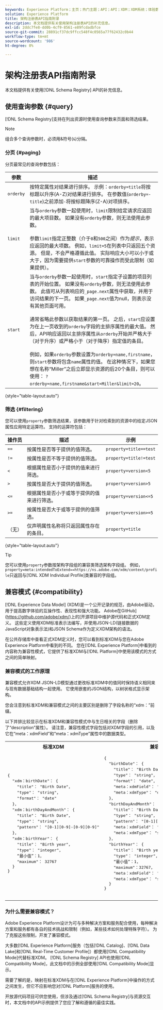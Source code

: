 ```yaml
---
keywords: Experience Platform；主页；热门主题；API；API；XDM；XDM系统；体验数据模型；体验数据模型；数据模型；数据模型；架构注册表；架构注册表；兼容性；兼容性；兼容模式；兼容模式；字段类型；字段类型；
solution: Experience Platform
title: 架构注册表API指南附录
description: 本文档提供有关使用架构注册表API的补充信息。
exl-id: 2ddc7fe8-dd0b-4cf9-8561-e89fcdadbfce
source-git-commit: 28891cf37dc9ffcc548f4c0565a77f62432c0b44
workflow-type: tm+mt
source-wordcount: '986'
ht-degree: 0%

---
```


# 架构注册表API指南附录

本文档提供有关使用[!DNL Schema Registry] API的补充信息。

## 使用查询参数 {#query}

[!DNL Schema Registry]支持在列出资源时使用查询参数来页面和筛选结果。

>[!NOTE]
>
>组合多个查询参数时，必须用&amp;符号(`&`)分隔。

### 分页 {#paging}

分页最常见的查询参数包括：

| 参数 | 描述 |
| --- | --- |
| `orderby` | 按特定属性对结果进行排序。 示例：`orderby=title`将按标题以升序(A-Z)对结果进行排序。 在参数值(`orderby=-title`)之前添加`-`将按标题降序(Z-A)对项排序。 |
| `limit` | 当与`orderby`参数一起使用时，`limit`限制给定请求应返回的最大项目数。 如果没有`orderby`参数，则无法使用此参数。<br><br>参数`limit`指定正整数（介于`0`和`500`之间）作为&#x200B;*提示*，表示应返回的最大项数。 例如，`limit=5`在列表中只返回五个资源。 但是，不会严格遵循此值。 实际响应大小可以小于或大于，因为需要提供`start`参数的可靠操作而受此限制（如果提供）。 |
| `start` | 当与`orderby`参数一起使用时，`start`指定子设置的项目列表的开始位置。 如果没有`orderby`参数，则无法使用此参数。 此值可从列表响应的`_page.next`属性中获取，并用于访问结果的下一页。 如果`_page.next`值为null，则表示没有其他页面可用。<br><br>通常省略此参数以获取结果的第一页。 之后，`start`应设置为在上一页收到的`orderby`字段的主排序属性的最大值。 然后，API响应返回以主排序属性从`orderby`开始并严格大于（对于升序）或严格小于（对于降序）指定值的条目。<br><br>例如，如果`orderby`参数设置为`orderby=name,firstname`，则`start`参数将包含`name`属性的值。 在这种情况下，如果您想在名称“Miller”之后立即显示资源的后20个条目，则可以使用： `?orderby=name,firstname&start=Miller&limit=20`。 |

{style="table-layout:auto"}

### 筛选 {#filtering}

您可以使用`property`参数筛选结果，该参数用于针对检索到的资源中的给定JSON属性应用特定运算符。 支持的运算符包括：

| 操作员 | 描述 | 示例 |
| --- | --- | --- |
| `==` | 按属性是否等于提供的值筛选。 | `property=title==test` |
| `!=` | 按属性是否不等于提供的值筛选。 | `property=title!=test` |
| `<` | 根据属性是否小于提供的值来进行筛选。 | `property=version<5` |
| `>` | 按属性是否大于提供的值筛选。 | `property=version>5` |
| `<=` | 根据属性是否小于或等于提供的值来进行筛选。 | `property=version<=5` |
| `>=` | 按属性是否大于或等于提供的值筛选。 | `property=version>=5` |
| （无） | 仅声明属性名称将只返回属性存在的条目。 | `property=title` |

{style="table-layout:auto"}

>[!TIP]
>
>您可以使用`property`参数按架构字段组的兼容类筛选架构字段组。 例如，`property=meta:intendedToExtend==https://ns.adobe.com/xdm/context/profile`只返回与[!DNL XDM Individual Profile]类兼容的字段组。

## 兼容模式 {#compatibility}

[!DNL Experience Data Model] (XDM)是一个公开记录的规范，由Adobe驱动，用于提高数字体验的互操作性、表现性和强大功能。 Adobe在GitHub](https://github.com/adobe/xdm/)上的[开源项目中维护源代码和正式XDM定义。 这些定义使用XDM标准表示法编写，并使用JSON-LD(链接数据的JavaScript对象表示法)和JSON Schema作为定义XDM架构的语法。

在公共存储库中查看正式XDM定义时，您可以看到标准XDM与您在Adobe Experience Platform中看到的不同。 您在[!DNL Experience Platform]中看到的内容称为兼容性模式，它提供了标准XDM与[!DNL Platform]中使用该模式的方式之间的简单映射。

### 兼容模式的工作原理

兼容模式允许XDM JSON-LD模型通过更改标准XDM中的值同时保持语义相同来与现有数据基础结构一起使用。 它使用嵌套的JSON结构，以树状格式显示架构。

您会注意到标准XDM和兼容模式之间的主要区别是删除了字段名称的“xdm：”前缀。

以下并排比较显示在标准XDM和兼容性模式中与生日相关的字段（删除了“description”属性）。 请注意，兼容性模式字段包括对XDM字段的引用，以及它在“meta：xdmField”和“meta：xdmType”属性中的数据类型。

<table style="table-layout:auto">
  <th>标准XDM</th>
  <th>兼容模式</th>
  <tr>
  <td>
  <pre class=" language-json">
{
  "xdm：birthDate"： {
    "title"： "Birth Date"，
    "type"： "string"，
    "format"： "date"
  }，
  "xdm：birthDayAndMonth"： {
    "title"： "Birth Date"，
    "type"： "string"，
    "pattern"： "[0-1][0-9]-[0-9][0-9]"
  }，
  "xdm：birthYear"： {
    "title"： "Birth year"，
    "type"： "integer"，
    “最小值”：1，
    "maximum"： 32767
  }
}
  </pre>
  </td>
  <td>
  <pre class=" language-json">
{
  "birthDate"： {
    "title"： "Birth Date"，
    "type"： "string"，
    "format"： "date"，
    "meta：xdmField"： "xdm：birthDate"，
    "meta：xdmType"： "date"
  }，
  "birthDayAndMonth"： {
    "title"： "Birth Date"，
    "type"： "string"，
    "pattern"： "[0-1][0-9]-[0-9][0-9]"，
    "meta：xdmField"： "xdm：birthDayAndMonth"，
    "meta：xdmType"： "string"
  }，
  "birthYear"： {
    "title"： "Birth year"，
    "type"： "integer"，
    “最小值”：1，
    "maximum"：32767，
    "meta：xdmField"： "xdm：birthYear"，
    "meta：xdmType"： "short"
  }
}
      </pre>
  </td>
  </tr>
</table>

### 为什么需要兼容模式？

Adobe Experience Platform设计为可与多种解决方案和服务配合使用，每种解决方案和服务都有各自的技术挑战和限制（例如，某些技术如何处理特殊字符）。 为了克服这些限制，开发了兼容模式。

大多数[!DNL Experience Platform]服务（包括[!DNL Catalog]、[!DNL Data Lake]和[!DNL Real-Time Customer Profile]）都使用[!DNL Compatibility Mode]代替标准XDM。 [!DNL Schema Registry] API也使用[!DNL Compatibility Mode]，此文档中的示例全部使用[!DNL Compatibility Mode]显示。

需要了解的是，映射在标准XDM与在[!DNL Experience Platform]中操作的方式之间发生，但它不应影响您对[!DNL Platform]服务的使用。

开放源代码项目可供您使用，但涉及通过[!DNL Schema Registry]与资源交互时，本文档中的API示例提供了您应了解和遵循的最佳实践。
